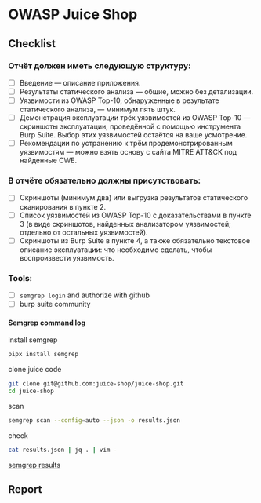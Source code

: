 # OWASP Juice Shop

## Checklist

### Отчёт должен иметь следующую структуру:

- [ ] Введение — описание приложения.
- [ ] Результаты статического анализа — общие, можно без детализации.
- [ ] Уязвимости из OWASP Top-10, обнаруженные в результате статического анализа, — минимум пять штук.
- [ ] Демонстрация эксплуатации трёх уязвимостей из OWASP Top-10 — скриншоты эксплуатации, проведённой с помощью инструмента Burp Suite. Выбор этих уязвимостей остаётся на ваше усмотрение.
- [ ] Рекомендации по устранению к трём продемонстрированным уязвимостям — можно взять основу с сайта MITRE ATT&CK под найденные CWE.

### В отчёте обязательно должны присутствовать:

- [ ] Скриншоты (минимум два) или выгрузка результатов статического сканирования в пункте 2.
- [ ] Список уязвимостей из OWASP Top-10 с доказательствами в пункте 3 (в виде скриншотов, найденных анализатором уязвимостей; отдельно от остальных уязвимостей).
- [ ] Скриншоты из Burp Suite в пункте 4, а также обязательно текстовое описание эксплуатации: что необходимо сделать, чтобы воспроизвести уязвимость.

### Tools:

- [ ] `semgrep login` and authorize with github
- [ ] burp suite community

#### Semgrep command log

install semgrep
```bash
pipx install semgrep
```

clone juice code
```bash
git clone git@github.com:juice-shop/juice-shop.git
cd juice-shop
```

scan
```bash
semgrep scan --config=auto --json -o results.json
```

check
```bash
cat results.json | jq . | vim -
```

[semgrep results](./results-semgrep.json)

## Report
